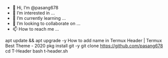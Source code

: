 - 👋 Hi, I’m @pasang678
- 👀 I’m interested in ...
- 🌱 I’m currently learning ...
- 💞️ I’m looking to collaborate on ...
- 📫 How to reach me ...

<!---
pasang678/pasang678 is a ✨ special ✨ repository because its `README.md` (this file) appears on your GitHub profile.
You can click the Preview link to take a look at your changes.
--->
apt update && apt upgrade -y
How to add name in Termux Header | Termux Best Theme - 2020
pkg install git -y
git clone https://github.com/pasang678
cd T-Header
bash t-header.sh

